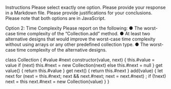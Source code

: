Instructions
Please select exactly one option.
Please provide your response in a Markdown file.
Please provide justifications for your conclusions.
Please note that both options are in JavaScript.


Option 2: Time Complexity
Please report on the following:
● The worst-case time complexity of the “Collection.add” method.
● At least two alternative designs that would improve the worst-case time
complexity without using arrays or any other predefined collection type.
● The worst-case time complexity of the alternative designs.


class Collection {
#value
#next
constructor(value, next) {
this.#value = value
if (next) this.#next = new Collection(next)
else this.#next = null
}
get value() { return this.#value }
get next() { return this.#next }
add(value) {
let next
for (next = this.#next; next && next.#next; next = next.#next) ;
if (!next) next = this
next.#next = new Collection(value)
}
}
